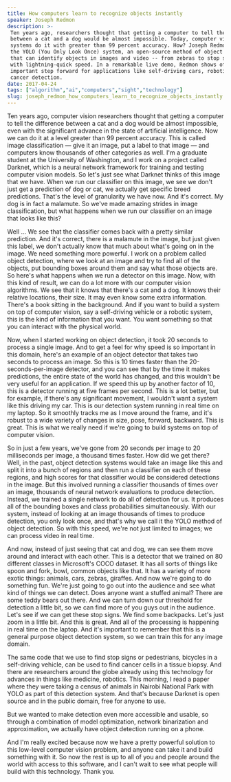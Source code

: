 ```yaml
---
title: How computers learn to recognize objects instantly
speaker: Joseph Redmon
description: >-
 Ten years ago, researchers thought that getting a computer to tell the difference
 between a cat and a dog would be almost impossible. Today, computer vision
 systems do it with greater than 99 percent accuracy. How? Joseph Redmon works on
 the YOLO (You Only Look Once) system, an open-source method of object detection
 that can identify objects in images and video -- from zebras to stop signs --
 with lightning-quick speed. In a remarkable live demo, Redmon shows off this
 important step forward for applications like self-driving cars, robotics and even
 cancer detection.
date: 2017-04-24
tags: ["algorithm","ai","computers","sight","technology"]
slug: joseph_redmon_how_computers_learn_to_recognize_objects_instantly
---
```


Ten years ago, computer vision researchers thought that getting a computer to tell the
difference between a cat and a dog would be almost impossible, even with the significant
advance in the state of artificial intelligence. Now we can do it at a level greater than
99 percent accuracy. This is called image classification — give it an image, put a label
to that image — and computers know thousands of other categories as well. I'm a graduate
student at the University of Washington, and I work on a project called Darknet, which is
a neural network framework for training and testing computer vision models. So let's just
see what Darknet thinks of this image that we have. When we run our classifier on this
image, we see we don't just get a prediction of dog or cat, we actually get specific breed
predictions. That's the level of granularity we have now. And it's correct. My dog is in
fact a malamute. So we've made amazing strides in image classification, but what happens
when we run our classifier on an image that looks like this?

Well ... We see that the classifier comes back with a pretty similar prediction. And it's
correct, there is a malamute in the image, but just given this label, we don't actually
know that much about what's going on in the image. We need something more powerful. I work
on a problem called object detection, where we look at an image and try to find all of the
objects, put bounding boxes around them and say what those objects are. So here's what
happens when we run a detector on this image. Now, with this kind of result, we can do a
lot more with our computer vision algorithms. We see that it knows that there's a cat and
a dog. It knows their relative locations, their size. It may even know some extra
information. There's a book sitting in the background. And if you want to build a system
on top of computer vision, say a self-driving vehicle or a robotic system, this is the
kind of information that you want. You want something so that you can interact with the
physical world.

Now, when I started working on object detection, it took 20 seconds to process a single
image. And to get a feel for why speed is so important in this domain, here's an example
of an object detector that takes two seconds to process an image. So this is 10 times
faster than the 20-seconds-per-image detector, and you can see that by the time it makes
predictions, the entire state of the world has changed, and this wouldn't be very useful
for an application. If we speed this up by another factor of 10, this is a detector running
at five frames per second. This is a lot better, but for example, if there's any
significant movement, I wouldn't want a system like this driving my car. This is our
detection system running in real time on my laptop. So it smoothly tracks me as I move
around the frame, and it's robust to a wide variety of changes in size, pose, forward,
backward. This is great. This is what we really need if we're going to build systems on
top of computer vision.

So in just a few years, we've gone from 20 seconds per image to 20 milliseconds per image,
a thousand times faster. How did we get there? Well, in the past, object detection systems
would take an image like this and split it into a bunch of regions and then run a
classifier on each of these regions, and high scores for that classifier would be
considered detections in the image. But this involved running a classifier thousands of
times over an image, thousands of neural network evaluations to produce detection.
Instead, we trained a single network to do all of detection for us. It produces all of the
bounding boxes and class probabilities simultaneously. With our system, instead of looking
at an image thousands of times to produce detection, you only look once, and that's why we
call it the YOLO method of object detection. So with this speed, we're not just limited to
images; we can process video in real time.

And now, instead of just seeing that cat and dog, we can see them move around and interact
with each other. This is a detector that we trained on 80 different classes in Microsoft's
COCO dataset. It has all sorts of things like spoon and fork, bowl, common objects like
that. It has a variety of more exotic things: animals, cars, zebras, giraffes. And now
we're going to do something fun. We're just going to go out into the audience and see what
kind of things we can detect. Does anyone want a stuffed animal? There are some teddy
bears out there. And we can turn down our threshold for detection a little bit, so we can
find more of you guys out in the audience. Let's see if we can get these stop signs. We
find some backpacks. Let's just zoom in a little bit. And this is great. And all of the
processing is happening in real time on the laptop. And it's important to remember that
this is a general purpose object detection system, so we can train this for any image
domain.

The same code that we use to find stop signs or pedestrians, bicycles in a self-driving
vehicle, can be used to find cancer cells in a tissue biopsy. And there are researchers
around the globe already using this technology for advances in things like medicine,
robotics. This morning, I read a paper where they were taking a census of animals in
Nairobi National Park with YOLO as part of this detection system. And that's because
Darknet is open source and in the public domain, free for anyone to use.

But we wanted to make detection even more accessible and usable, so through a combination
of model optimization, network binarization and approximation, we actually have object
detection running on a phone.

And I'm really excited because now we have a pretty powerful solution to this low-level
computer vision problem, and anyone can take it and build something with it. So now the
rest is up to all of you and people around the world with access to this software, and I
can't wait to see what people will build with this technology. Thank you.

<!--
ad_duration=3.33
comment_count=28
event="TED2017"
external_start_time=0
has_talk_citation=0
intro_duration=11.82
is_subtitle_required="False"
is_talk_featured="True"
language="en"
language_swap="False"
native_language="en"
number_of_related_talks=6
number_of_speakers=1
number_of_subtitled_videos=26
number_of_tags=5
number_of_talk_download_languages=26
number_of_talk_more_resources=0
number_of_talk_recommendations=0
number_of_talks_take_actions=1
post_ad_duration=0.83
published_timestamp="2017-08-04 15:16:40"
recording_date="2017-04-24"
speaker_description="Computer scientist"
speaker_is_published=1
speaker_name="Joseph Redmon"
talk_more_resources=[]
talk_name="How computers learn to recognize objects instantly"
talks_tags=["algorithm","ai","computers","sight","technology"]
url_audio="https://download.ted.com/talks/JosephRedmon_2017.mp3?apikey=acme-roadrunner"
url_photo_speaker="https://pe.tedcdn.com/images/ted/90590e549b02c6c9d9492f21b549d8edff3cd374_254x191.jpg"
url_photo_talk="https://s3.amazonaws.com/talkstar-photos/uploads/0ae6b7c3-c00b-4925-976f-536837b4fee7/JosephRedmon_2017-embed.jpg"
url_webpage="https://www.ted.com/talks/joseph_redmon_how_computers_learn_to_recognize_objects_instantly"
video_type_name="TED Stage Talk"
-->